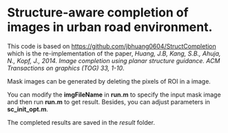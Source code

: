 # Structure-aware completion of images in urban road environment.

This code is based on https://github.com/jbhuang0604/StructCompletion which is the re-implementation of the paper, *Huang, J.B, Kang, S.B., Ahuja, N., Kopf, J., 2014. Image completion using planar structure guidance. ACM Transactions on graphics (TOG) 33, 1-10*.

Mask images can be generated by deleting the pixels of ROI in a image.

You can modify the **imgFileName** in **run.m** to specify the input mask image and then run **run.m** to get result. Besides, you can adjust parameters in **sc_init_opt.m**.

The completed results are saved in the *result* folder.

